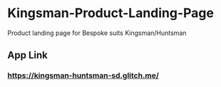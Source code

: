 # Kingsman-Product-Landing-Page
Product landing page for Bespoke suits Kingsman/Huntsman

## App Link
### https://kingsman-huntsman-sd.glitch.me/
